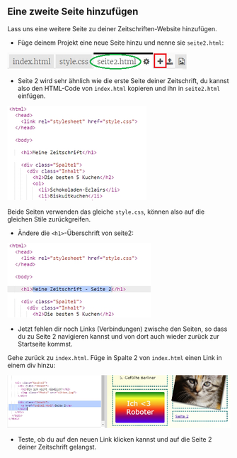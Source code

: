 ## Eine zweite Seite hinzufügen

Lass uns eine weitere Seite zu deiner Zeitschriften-Website hinzufügen.

+ Füge deinem Projekt eine neue Seite hinzu und nenne sie `seite2.html`:

![Screenshot](images/magazine-page2.png)

+ Seite 2 wird sehr ähnlich wie die erste Seite deiner Zeitschrift, du kannst also den HTML-Code von `index.html` kopieren und ihn in `seite2.html` einfügen.

![Screenshot](images/magazine-page2-html.png)

Beide Seiten verwenden das gleiche `style.css`, können also auf die gleichen Stile zurückgreifen.

+ Ändere die `<h1>`-Überschrift von seite2:

![Screenshot](images/magazine-page2-h1.png)

+ Jetzt fehlen dir noch Links (Verbindungen) zwische den Seiten, so dass du zu Seite 2 navigieren kannst und von dort auch wieder zurück zur Startseite kommst.

Gehe zurück zu `index.html`. Füge in Spalte 2 von `index.html` einen Link in einem div hinzu:

![Screenshot](images/magazine-page2-link.png)

+ Teste, ob du auf den neuen Link klicken kannst und auf die Seite 2 deiner Zeitschrift gelangst.
